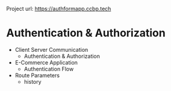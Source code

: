 Project url: https://authformapp.ccbp.tech

# Authentication & Authorization

- Client Server Communication
  - Authentication & Authorization
- E-Commerce Application
  - Authentication Flow
- Route Parameters
  - history
